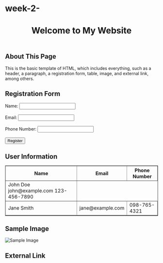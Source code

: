# week-2-
<!DOCTYPE html>
<html lang="en">
<head>
    <meta charset="UTF-8">
    <meta name="viewport" content="width=device-width, initial-scale=1.0">
    <title>Basic HTML Template</title>
</head>
<body>
    <header>
        <h1>Welcome to My Website</h1>
    </header>
    <section>
        <h2>About This Page</h2>
This is the basic template of HTML, which includes everything, such as a header, a paragraph, a registration form, table, image, and external link, among others. 
</section>
<section>
<h2>Registration Form</h2>
<form action="/submit_form.php" method="post">
<label for="name">Name:</label>
            <input type="text" id="name" name="name"><br><br>
            <label for="email">Email:</label>
            <input type="email" id="email" name="email"><br><br>
<label for="phone">Phone Number:</label>
            <input type="tel" id="phone" name="phone"><br><br>
            <input type="submit" value="Register">
        </form>
    </section>
    <section>
        <h2>User Information</h2>
<table border="1">
            <tr>
                <th>Name</th>
                <th>Email</th>
<th>Phone Number</th>
            </tr>
            <tr>
                <td>John Doe
john@example.com
                123-456-7890
            </tr>
            <tr>
<td>Jane Smith</td>
                <td>jane@example.com</td>
                <td>098-765-4321</td>
            </tr>
</table>
    </section>
    <section>
        <h2>Sample Image</h2>
        <img src="https://via.placeholder.com/150" alt="Sample Image">
    </section>
    <section>
        <h2>External Link</h2>
        <p>
</section>
</body>
</html>

